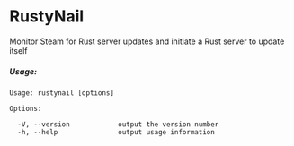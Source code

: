 # RustyNail

Monitor Steam for Rust server updates and initiate a Rust server to update itself

<h5>Usage:</h5>

```
Usage: rustynail [options]

Options:

  -V, --version            output the version number
  -h, --help               output usage information
```
